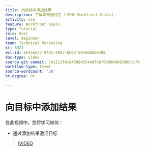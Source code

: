 ```yaml
---
title: 向目标中添加结果
description: 了解如何通过在 [!DNL Workfront Goals].
activity: use
feature: Workfront Goals
type: Tutorial
role: User
level: Beginner
team: Technical Marketing
kt: 8922
exl-id: e54aa547-97d1-4603-bb63-503e605be408
doc-type: video
source-git-commit: 7a1211f0c8450845544dfdbf588864b96900c1f0
workflow-type: tm+mt
source-wordcount: '38'
ht-degree: 0%

---
```


# 向目标中添加结果

在此视频中，您将学习如何：

* 通过添加结果激活目标

>[!VIDEO](https://video.tv.adobe.com/v/335194/?quality=12&learn=on)
